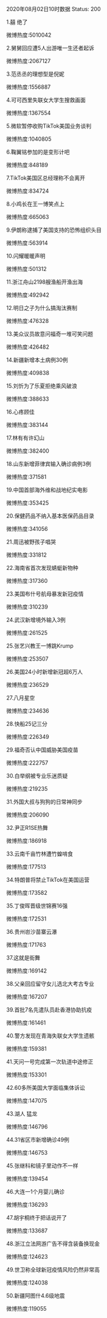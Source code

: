 2020年08月02日10时数据
Status: 200

1.囍 绝了

微博热度:5010042

2.舅舅回应遭5人出游唯一生还者起诉

微博热度:2067127

3.范丞丞的理想型是倪妮

微博热度:1556887

4.可可西里失联女大学生搜救画面

微博热度:1367554

5.微软暂停收购TikTok美国业务谈判

微博热度:1040805

6.鞠翼铭参加的是变形计吧

微博热度:848189

7.TikTok美国区总经理称不会离开

微博热度:834724

8.小鸡长在王一博笑点上

微博热度:665063

9.伊朗称逮捕了美国支持的恐怖组织头目

微博热度:563914

10.闪耀暖暖声明

微博热度:501312

11.浙江舟山2198艘渔船开渔出海

微博热度:492942

12.明日之子为什么搞淘汰赛制

微博热度:476328

13.美众议员故意问福奇一堆可笑问题

微博热度:426482

14.新疆新增本土病例30例

微博热度:409838

15.刘忻为了乐夏拒绝乘风破浪

微博热度:388633

16.心疼顾佳

微博热度:383144

17.林有有许幻山

微博热度:382400

18.山东新增菲律宾输入确诊病例3例

微博热度:371581

19.中国首部海外维和战地纪实电影

微博热度:353425

20.保健药品不纳入基本医保药品目录

微博热度:341056

21.周迅被野孩子唱哭

微博热度:331812

22.海南省首次发现蜻蜓新物种

微博热度:317360

23.美国布什号航母暴发新冠疫情

微博热度:310239

24.武汉新增境外输入3例

微博热度:261525

25.张艺兴教王一博跳Krump

微博热度:253507

26.美国24小时新增新冠超6万人

微博热度:236529

27.八月星空

微博热度:234636

28.快船25记三分

微博热度:226349

29.福奇否认中国威胁美国疫苗

微博热度:222757

30.白举纲被专业乐迷质疑

微博热度:219235

31.外国大叔与狗狗的日常神同步

微博热度:206090

32.尹正R1SE热舞

微博热度:186918

33.云南千亩竹林遭竹蝗啃食

微博热度:177513

34.特朗普将禁止TikTok在美国运营

微博热度:173582

35.丁俊晖晋级世锦赛16强

微博热度:172531

36.贵州岜沙苗寨云瀑

微博热度:171763

37.这就是街舞

微博热度:169142

38.父亲回应留守女儿选北大考古专业

微博热度:167207

39.首批7名先遣队员赴香港协助抗疫

微博热度:161461

40.警方发现在青海失联女大学生遗骸

微博热度:159381

41.天问一号完成第一次轨道中途修正

微博热度:153301

42.60多所美国大学面临集体诉讼

微博热度:147075

43.湖人 猛龙

微博热度:146796

44.31省区市新增确诊49例

微博热度:146753

45.张继科和镜子里动作不一样

微博热度:139454

46.大连一1个月婴儿确诊

微博热度:136293

47.胡宇桐终于把话说开了

微博热度:133687

48.浙江立法网游广告不得含装备换现金

微博热度:124623

49.世卫称全球新冠疫情风险仍然非常高

微博热度:124038

50.新疆阿图什4.6级地震

微博热度:119055


